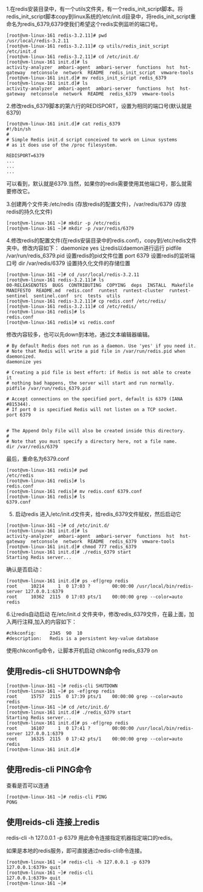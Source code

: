 1.在redis安装目录中，有一个utils文件夹，有一个redis_init_script脚本。将redis_init_script脚本copy到linux系统的/etc/init.d目录中，将redis_init_script重命名为redis_6379,6379使我们希望这个redis实例监听的端口号。
```shell
[root@vm-linux-161 redis-3.2.11]# pwd
/usr/local/redis-3.2.11
[root@vm-linux-161 redis-3.2.11]# cp utils/redis_init_script /etc/init.d
[root@vm-linux-161 redis-3.2.11]# cd /etc/init.d/
[root@vm-linux-161 init.d]# ls
activity-analyzer  ambari-agent  ambari-server  functions  hst  hst-gateway  netconsole  network  README  redis_init_script  vmware-tools
[root@vm-linux-161 init.d]# mv redis_init_script redis_6379
[root@vm-linux-161 init.d]# ls
activity-analyzer  ambari-agent  ambari-server  functions  hst  hst-gateway  netconsole  network  README  redis_6379  vmware-tools
```

2.修改redis_6379脚本的第六行的REDISPORT，设置为相同的端口号(默认就是6379)
```shell
[root@vm-linux-161 init.d]# cat redis_6379 
#!/bin/sh
#
# Simple Redis init.d script conceived to work on Linux systems
# as it does use of the /proc filesystem.

REDISPORT=6379
...
...
...
```
可以看到，默认就是6379.当然，如果你的redis需要使用其他端口号，那么就需要修改它。

3.创建两个文件夹:/etc/redis (存放redis的配置文件)，/var/redis/6379 (存放redis的持久化文件)
```shell
[root@vm-linux-161 ~]# mkdir -p /etc/redis
[root@vm-linux-161 ~]# mkdir -p /var/redis/6379
```

4.修改redis的配置文件(在redis安装目录中的redis.conf)，copy到/etc/redis文件夹中。修改内容如下：
daemonize	yes    让redis以daemon进行运行
pidfile		/var/run/redis_6379.pid    设置redis的pid文件位置
port		6379    设置redis的监听端口号
dir         /var/redis/6379    设置持久化文件的存储位置 

```shell
[root@vm-linux-161 ~]# cd /usr/local/redis-3.2.11
[root@vm-linux-161 redis-3.2.11]# ls
00-RELEASENOTES  BUGS  CONTRIBUTING  COPYING  deps  INSTALL  Makefile  MANIFESTO  README.md  redis.conf  runtest  runtest-cluster  runtest-sentinel  sentinel.conf  src  tests  utils
[root@vm-linux-161 redis-3.2.11]# cp redis.conf /etc/redis/
[root@vm-linux-161 redis-3.2.11]# cd /etc/redis/
[root@vm-linux-161 redis]# ls
redis.conf
[root@vm-linux-161 redis]# vi redis.conf
```
修改内容较多，也可以先down到本地，通过文本编辑器编辑。
```file
# By default Redis does not run as a daemon. Use 'yes' if you need it.
# Note that Redis will write a pid file in /var/run/redis.pid when daemonized.
daemonize yes

# Creating a pid file is best effort: if Redis is not able to create it
# nothing bad happens, the server will start and run normally.
pidfile /var/run/redis_6379.pid

# Accept connections on the specified port, default is 6379 (IANA #815344).
# If port 0 is specified Redis will not listen on a TCP socket.
port 6379


# The Append Only File will also be created inside this directory.
#
# Note that you must specify a directory here, not a file name.
dir /var/redis/6379

```
最后，重命名为6379.conf
```shell
[root@vm-linux-161 redis]# pwd
/etc/redis
[root@vm-linux-161 redis]# ls
redis.conf
[root@vm-linux-161 redis]# mv redis.conf 6379.conf
[root@vm-linux-161 redis]# ls
6379.conf
```

5. 启动redis
进入/etc/init.d文件夹，给redis_6379文件赋权，然后启动它
```shell
[root@vm-linux-161 ~]# cd /etc/init.d/
[root@vm-linux-161 init.d]# ls
activity-analyzer  ambari-agent  ambari-server  functions  hst  hst-gateway  netconsole  network  README  redis_6379  vmware-tools
[root@vm-linux-161 init.d]# chmod 777 redis_6379 
[root@vm-linux-161 init.d]# ./redis_6379 start
Starting Redis server...
```

确认是否启动：
```shell
[root@vm-linux-161 init.d]# ps -ef|grep redis
root     10214     1  0 17:03 ?        00:00:00 /usr/local/bin/redis-server 127.0.0.1:6379
root     10362  2115  0 17:03 pts/1    00:00:00 grep --color=auto redis
```

6.让redis自动启动
在/etc/init.d 文件夹中，修改redis_6379文件，在最上面，加入两行注释,加入的内容如下：
```text
#chkconfig:		2345  90  10
#description:	Redis is a persistent key-value database

```
使用chkconfig命令，让脚本开机启动
chkconfig redis_6379 on

## 使用redis-cli SHUTDOWN命令
```shell
[root@vm-linux-161 ~]# redis-cli SHUTDOWN
[root@vm-linux-161 ~]# ps -ef|grep redis
root     15757  2115  0 17:39 pts/1    00:00:00 grep --color=auto redis
[root@vm-linux-161 ~]# cd /etc/init.d/
[root@vm-linux-161 init.d]# ./redis_6379 start
Starting Redis server...
[root@vm-linux-161 init.d]# ps -ef|grep redis
root     16107     1  0 17:41 ?        00:00:00 /usr/local/bin/redis-server 127.0.0.1:6379
root     16325  2115  0 17:42 pts/1    00:00:00 grep --color=auto redis
[root@vm-linux-161 init.d]# 

```

## 使用redis-cli PING命令
查看是否可以连通
```shell
[root@vm-linux-161 ~]# redis-cli PING
PONG
```

## 使用reids-cli 连接上redis
redis-cli -h 127.0.0.1 -p 6379 用此命令连接指定机器指定端口的redis。

如果是本地的redis服务，即可直接通过redis-cli命令连接。

```shell
[root@vm-linux-161 ~]# redis-cli -h 127.0.0.1 -p 6379
127.0.0.1:6379> quit
[root@vm-linux-161 ~]# redis-cli
127.0.0.1:6379> quit
[root@vm-linux-161 ~]#

```
